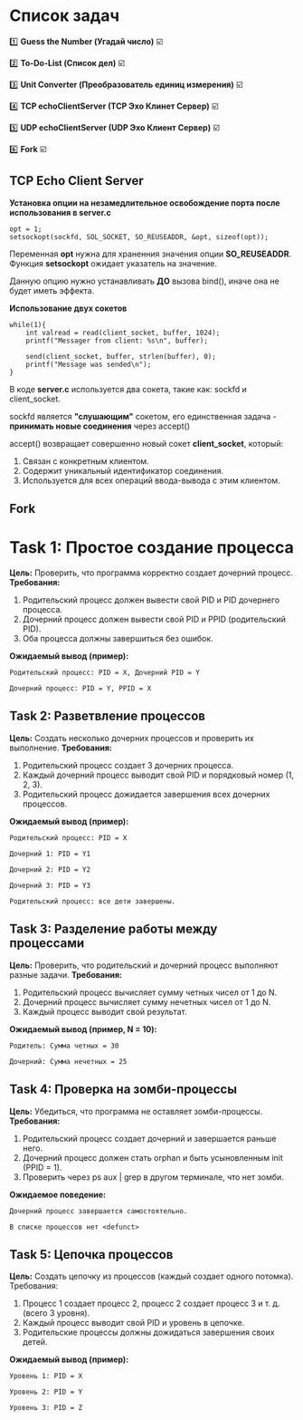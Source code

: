 # Список задач

:one: **Guess the Number (Угадай число)** :ballot_box_with_check:

:two: **To-Do-List (Список дел)** :ballot_box_with_check:

:three: **Unit Converter (Преобразователь единиц измерения)** :ballot_box_with_check:

:four: **TCP echoClientServer (TCP Эхо Клинет Сервер)** :ballot_box_with_check:

:five: **UDP echoClientServer (UDP Эхо Клиент Сервер)** :ballot_box_with_check:

:six: **Fork** :ballot_box_with_check:

## TCP Echo Client Server
**Установка опции на незамедлительное освобождение порта после использования в server.c**
```
opt = 1;
setsockopt(sockfd, SOL_SOCKET, SO_REUSEADDR, &opt, sizeof(opt));
```
Переменная **opt** нужна для храненния значения опции **SO_REUSEADDR**. Функция **setsockopt** ожидает указатель на значение.

Данную опцию нужно устанавливать **ДО** вызова bind(), иначе она не будет иметь эффекта.

**Использование двух сокетов**
```
while(1){
    int valread = read(client_socket, buffer, 1024);
    printf("Messager from client: %s\n", buffer);

    send(client_socket, buffer, strlen(buffer), 0);
    printf("Message was sended\n"); 
}
```
В коде **server.c** используется два сокета, такие как: sockfd и client_socket.

sockfd является **"слушающим"** сокетом, его единственная задача - **принимать новые соединения** через accept()

accept() возвращает совершенно новый сокет **client_socket**, который:
1. Связан с конкретным клиентом.
2. Содержит уникальный идентификатор соединения.
3. Используется для всех операций ввода-вывода с этим клиентом.

## Fork

# Task 1: Простое создание процесса
**Цель:** Проверить, что программа корректно создает дочерний процесс.
**Требования:**
1. Родительский процесс должен вывести свой PID и PID дочернего процесса.
2. Дочерний процесс должен вывести свой PID и PPID (родительский PID).
3. Оба процесса должны завершиться без ошибок.

**Ожидаемый вывод (пример):**

    Родительский процесс: PID = X, Дочерний PID = Y

    Дочерний процесс: PID = Y, PPID = X

## Task 2: Разветвление процессов
**Цель:** Создать несколько дочерних процессов и проверить их выполнение.
**Требования:**
1. Родительский процесс создает 3 дочерних процесса.
2. Каждый дочерний процесс выводит свой PID и порядковый номер (1, 2, 3).
3. Родительский процесс дожидается завершения всех дочерних процессов.

**Ожидаемый вывод (пример):**

    Родительский процесс: PID = X

    Дочерний 1: PID = Y1

    Дочерний 2: PID = Y2

    Дочерний 3: PID = Y3

    Родительский процесс: все дети завершены.

## Task 3: Разделение работы между процессами

**Цель:** Проверить, что родительский и дочерний процесс выполняют разные задачи.
**Требования:**
1. Родительский процесс вычисляет сумму четных чисел от 1 до N.
2. Дочерний процесс вычисляет сумму нечетных чисел от 1 до N.
3. Каждый процесс выводит свой результат.

**Ожидаемый вывод (пример, N = 10):**

    Родитель: Сумма четных = 30

    Дочерний: Сумма нечетных = 25

## Task 4: Проверка на зомби-процессы

**Цель:** Убедиться, что программа не оставляет зомби-процессы.
**Требования:**
1. Родительский процесс создает дочерний и завершается раньше него.
2. Дочерний процесс должен стать orphan и быть усыновленным init (PPID = 1).
3. Проверить через ps aux | grep <PID> в другом терминале, что нет зомби.

**Ожидаемое поведение:**

    Дочерний процесс завершается самостоятельно.

    В списке процессов нет <defunct>

## Task 5: Цепочка процессов

**Цель:** Создать цепочку из процессов (каждый создает одного потомка).
Требования:
1. Процесс 1 создает процесс 2, процесс 2 создает процесс 3 и т. д. (всего 3 уровня).
2. Каждый процесс выводит свой PID и уровень в цепочке.
3. Родительские процессы должны дожидаться завершения своих детей.

**Ожидаемый вывод (пример):**

    Уровень 1: PID = X  

    Уровень 2: PID = Y  

    Уровень 3: PID = Z  
